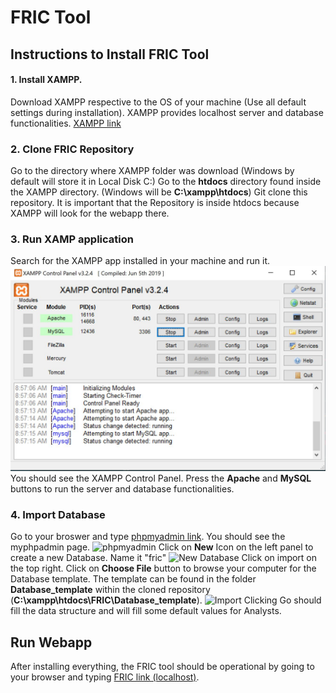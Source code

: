 # FRIC Tool

## Instructions to Install FRIC Tool
#### 1. Install XAMPP.
Download XAMPP respective to the OS of your machine (Use all default settings during installation). XAMPP provides localhost server and database functionalities. 
[XAMPP link](https://www.apachefriends.org/download.html)

### 2. Clone FRIC Repository
Go to the directory where XAMPP folder was download (Windows by default will store it in Local Disk C:)
Go to the **htdocs** directory found inside the XAMPP directory. (Windows will be **C:\xampp\htdocs**)
Git clone this repository. It is important that the Repository is inside htdocs because XAMPP will look for the webapp there.

### 3. Run XAMP application
Search for the XAMPP app installed in your machine and run it.
![XAMPP Control Panel](xampp_control_panel.jpg)
You should see the XAMPP Control Panel. Press the **Apache** and **MySQL** buttons to run the server and database functionalities.

### 4. Import Database
Go to your broswer and type [phpmyadmin link](http://localhost/phpmyadmin/). You should see the myphpadmin page.
![phpmyadmin](FRIC/phpmyadmin.jpg)
Click on **New** Icon on the left panel to create a new Database. Name it "fric"
![New Database](C:\xampp\htdocs\FRIC\new_database.jpg)
Click on import on the top right. Click on **Choose File** button to browse your computer for the Database template. The template can be found in the folder **Database_template** within the cloned repository (**C:\xampp\htdocs\FRIC\Database_template**).
![Import](C:/xampp/htdocs/FRIC/browse_computer.jpg)
Clicking Go should fill the data structure and will fill some default values for Analysts.

## Run Webapp
After installing everything, the FRIC tool should be operational by going to your browser and typing [FRIC link (localhost)](http://localhost/FRIC/event.html).